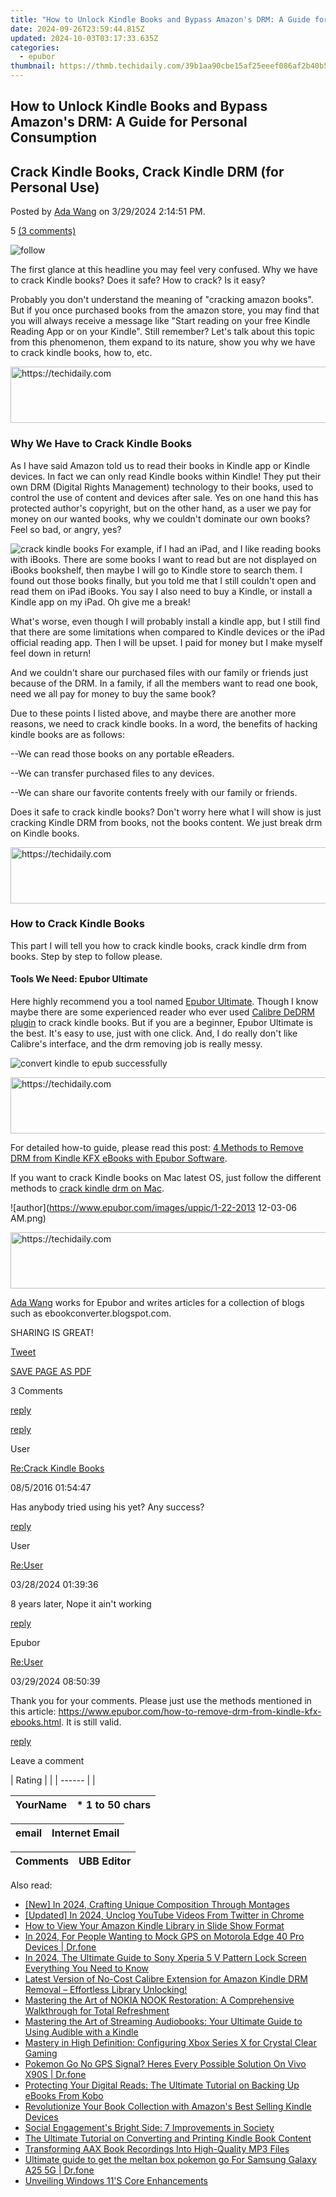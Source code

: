 ```yaml
---
title: "How to Unlock Kindle Books and Bypass Amazon's DRM: A Guide for Personal Consumption"
date: 2024-09-26T23:59:44.815Z
updated: 2024-10-03T03:17:33.635Z
categories:
  - epubor
thumbnail: https://thmb.techidaily.com/39b1aa90cbe15af25eeef086af2b40b5abbe4ea0e44addc2aa4ec5af37792daa.jpg
---
```


## How to Unlock Kindle Books and Bypass Amazon's DRM: A Guide for Personal Consumption

## Crack Kindle Books, Crack Kindle DRM (for Personal Use)

Posted by [Ada Wang](https://plus.google.com/+AdaWang/posts) on 3/29/2024 2:14:51 PM.

5 [(3 comments)](http://www.epubor.com/#comment-area) 

![follow](http://www.epubor.com/images/follow.png)

The first glance at this headline you may feel very confused. Why we have to crack Kindle books? Does it safe? How to crack? Is it easy?

Probably you don't understand the meaning of "cracking amazon books". But if you once purchased books from the amazon store, you may find that you will always receive a message like "Start reading on your free Kindle Reading App or on your Kindle". Still remember? Let's talk about this topic from this phenomenon, them expand to its nature, show you why we have to crack kindle books, how to, etc.

<!-- affiliate ads begin -->
<a href="https://ephamedtechinc.pxf.io/c/5597632/2137229/26400" target="_top" id="2137229">
  <img src="//a.impactradius-go.com/display-ad/26400-2137229" border="0" alt="https://techidaily.com" width="728" height="90"/>
</a>
<img height="0" width="0" src="https://ephamedtechinc.pxf.io/i/5597632/2137229/26400" style="position:absolute;visibility:hidden;" border="0" />
<!-- affiliate ads end -->

### Why We Have to Crack Kindle Books

As I have said Amazon told us to read their books in Kindle app or Kindle devices. In fact we can only read Kindle books within Kindle! They put their own DRM (Digital Rights Management) technology to their books, used to control the use of content and devices after sale. Yes on one hand this has protected author's copyright, but on the other hand, as a user we pay for money on our wanted books, why we couldn't dominate our own books? Feel so bad, or angry, yes?

![crack kindle books](http://www.epubor.com/images/uppic/crack-kindle-books.png) For example, if I had an iPad, and I like reading books with iBooks. There are some books I want to read but are not displayed on iBooks bookshelf, then maybe I will go to Kindle store to search them. I found out those books finally, but you told me that I still couldn't open and read them on iPad iBooks. You say I also need to buy a Kindle, or install a Kindle app on my iPad. Oh give me a break!

What's worse, even though I will probably install a kindle app, but I still find that there are some limitations when compared to Kindle devices or the iPad official reading app. Then I will be upset. I paid for money but I make myself feel down in return!

And we couldn't share our purchased files with our family or friends just because of the DRM. In a family, if all the members want to read one book, need we all pay for money to buy the same book?

Due to these points I listed above, and maybe there are another more reasons, we need to crack kindle books. In a word, the benefits of hacking kindle books are as follows:

\--We can read those books on any portable eReaders.

\--We can transfer purchased files to any devices.

\--We can share our favorite contents freely with our family or friends.

Does it safe to crack kindle books? Don't worry here what I will show is just cracking Kindle DRM from books, not the books content. We just break drm on Kindle books.

<!-- affiliate ads begin -->
<a href="https://imp.i357552.net/c/5597632/977686/11832" target="_top" id="977686">
  <img src="//a.impactradius-go.com/display-ad/11832-977686" border="0" alt="https://techidaily.com" width="728" height="90"/>
</a>
<img height="0" width="0" src="https://imp.i357552.net/i/5597632/977686/11832" style="position:absolute;visibility:hidden;" border="0" />
<!-- affiliate ads end -->

### How to Crack Kindle Books

This part I will tell you how to crack kindle books, crack kindle drm from books. Step by step to follow please.

#### Tools We Need: Epubor Ultimate

Here highly recommend you a tool named [Epubor Ultimate](https://tools.techidaily.com/epubor/ultimate/). Though I know maybe there are some experienced reader who ever used [Calibre DeDRM plugin](https://tools.techidaily.com/epubor/products/) to crack kindle books. But if you are a beginner, Epubor Ultimate is the best. It's easy to use, just with one click. And, I do really don't like Calibre's interface, and the drm removing job is really messy.

![convert kindle to epub successfully](http://www.epubor.com/images/uppic/convert-kindle-to-epub-successfully-2019.png)

<!-- affiliate ads begin -->
<a href="https://appsumo.8odi.net/c/5597632/2137413/7443" target="_top" id="2137413">
  <img src="//a.impactradius-go.com/display-ad/7443-2137413" border="0" alt="https://techidaily.com" width="728" height="90"/>
</a>
<img height="0" width="0" src="https://appsumo.8odi.net/i/5597632/2137413/7443" style="position:absolute;visibility:hidden;" border="0" />
<!-- affiliate ads end -->

For detailed how-to guide, please read this post: [4 Methods to Remove DRM from Kindle KFX eBooks with Epubor Software](https://tools.techidaily.com/epubor/products/).

If you want to crack Kindle books on Mac latest OS, just follow the different methods to [crack kindle drm on Mac](https://tools.techidaily.com/epubor/products/). 

![author](https://www.epubor.com/images/uppic/1-22-2013 12-03-06 AM.png)

<!-- affiliate ads begin -->
<a href="https://bluettifr.pxf.io/c/5597632/2145082/17095" target="_top" id="2145082">
  <img src="//a.impactradius-go.com/display-ad/17095-2145082" border="0" alt="https://techidaily.com" width="728" height="90"/>
</a>
<img height="0" width="0" src="https://bluettifr.pxf.io/i/5597632/2145082/17095" style="position:absolute;visibility:hidden;" border="0" />
<!-- affiliate ads end -->

[Ada Wang](https://plus.google.com/+AdaWang/posts) works for Epubor and writes articles for a collection of blogs such as ebookconverter.blogspot.com.

SHARING IS GREAT!

[Tweet](https://twitter.com/share) 

[SAVE PAGE AS PDF](https://tools.techidaily.com/epubor/products/) 

3 Comments

[reply](https://tools.techidaily.com/epubor/products/) 

[reply](https://tools.techidaily.com/epubor/products/) 

User

[Re:Crack Kindle Books](https://tools.techidaily.com/epubor/products/)

08/5/2016 01:54:47

Has anybody tried using his yet? Any success?

[reply](https://tools.techidaily.com/epubor/products/) 

User

[Re:User](https://tools.techidaily.com/epubor/products/)

03/28/2024 01:39:36

8 years later, Nope it ain't working 

[reply](https://tools.techidaily.com/epubor/products/) 

Epubor

[Re:User](https://tools.techidaily.com/epubor/products/)

03/29/2024 08:50:39

Thank you for your comments. Please just use the methods mentioned in this article: https://www.epubor.com/how-to-remove-drm-from-kindle-kfx-ebooks.html. It is still valid. 

[reply](https://tools.techidaily.com/epubor/products/) 

Leave a comment

| Rating |  |
| ------ |  |

| YourName | \*  1 to 50 chars |
| -------- | ----------------- |

| email | Internet Email |
| ----- | -------------- |

| Comments | UBB Editor |
| -------- | ---------- |

<ins class="adsbygoogle"
     style="display:block"
     data-ad-format="autorelaxed"
     data-ad-client="ca-pub-7571918770474297"
     data-ad-slot="1223367746"></ins>

<ins class="adsbygoogle"
     style="display:block"
     data-ad-client="ca-pub-7571918770474297"
     data-ad-slot="8358498916"
     data-ad-format="auto"
     data-full-width-responsive="true"></ins>

<span class="atpl-alsoreadstyle">Also read:</span>
<div><ul>
<li><a href="https://article-tips.techidaily.com/new-in-2024-crafting-unique-composition-through-montages/"><u>[New] In 2024, Crafting Unique Composition Through Montages</u></a></li>
<li><a href="https://twitter-clips.techidaily.com/updated-in-2024-unclog-youtube-videos-from-twitter-in-chrome/"><u>[Updated] In 2024, Unclog YouTube Videos From Twitter in Chrome</u></a></li>
<li><a href="https://solve-howtos.techidaily.com/how-to-view-your-amazon-kindle-library-in-slide-show-format/"><u>How to View Your Amazon Kindle Library in Slide Show Format</u></a></li>
<li><a href="https://android-location.techidaily.com/in-2024-for-people-wanting-to-mock-gps-on-motorola-edge-40-pro-devices-drfone-by-drfone-virtual/"><u>In 2024, For People Wanting to Mock GPS on Motorola Edge 40 Pro Devices | Dr.fone</u></a></li>
<li><a href="https://android-unlock.techidaily.com/in-2024-the-ultimate-guide-to-sony-xperia-5-v-pattern-lock-screen-everything-you-need-to-know-by-drfone-android/"><u>In 2024, The Ultimate Guide to Sony Xperia 5 V Pattern Lock Screen Everything You Need to Know</u></a></li>
<li><a href="https://solve-howtos.techidaily.com/latest-version-of-no-cost-calibre-extension-for-amazon-kindle-drm-removal-effortless-library-unlocking/"><u>Latest Version of No-Cost Calibre Extension for Amazon Kindle DRM Removal – Effortless Library Unlocking!</u></a></li>
<li><a href="https://solve-howtos.techidaily.com/mastering-the-art-of-nokia-nook-restoration-a-comprehensive-walkthrough-for-total-refreshment/"><u>Mastering the Art of NOKIA NOOK Restoration: A Comprehensive Walkthrough for Total Refreshment</u></a></li>
<li><a href="https://solve-howtos.techidaily.com/mastering-the-art-of-streaming-audiobooks-your-ultimate-guide-to-using-audible-with-a-kindle/"><u>Mastering the Art of Streaming Audiobooks: Your Ultimate Guide to Using Audible with a Kindle</u></a></li>
<li><a href="https://games-able.techidaily.com/mastery-in-high-definition-configuring-xbox-series-x-for-crystal-clear-gaming/"><u>Mastery in High Definition: Configuring Xbox Series X for Crystal Clear Gaming</u></a></li>
<li><a href="https://change-location.techidaily.com/pokemon-go-no-gps-signal-heres-every-possible-solution-on-vivo-x90s-drfone-by-drfone-virtual-android/"><u>Pokemon Go No GPS Signal? Heres Every Possible Solution On Vivo X90S | Dr.fone</u></a></li>
<li><a href="https://solve-howtos.techidaily.com/protecting-your-digital-reads-the-ultimate-tutorial-on-backing-up-ebooks-from-kobo/"><u>Protecting Your Digital Reads: The Ultimate Tutorial on Backing Up eBooks From Kobo</u></a></li>
<li><a href="https://solve-howtos.techidaily.com/revolutionize-your-book-collection-with-amazons-best-selling-kindle-devices/"><u>Revolutionize Your Book Collection with Amazon's Best Selling Kindle Devices</u></a></li>
<li><a href="https://facebook.techidaily.com/social-engagements-bright-side-7-improvements-in-society/"><u>Social Engagement's Bright Side: 7 Improvements in Society</u></a></li>
<li><a href="https://solve-howtos.techidaily.com/the-ultimate-tutorial-on-converting-and-printing-kindle-book-content/"><u>The Ultimate Tutorial on Converting and Printing Kindle Book Content</u></a></li>
<li><a href="https://solve-howtos.techidaily.com/transforming-aax-book-recordings-into-high-quality-mp3-files/"><u>Transforming AAX Book Recordings Into High-Quality MP3 Files</u></a></li>
<li><a href="https://change-location.techidaily.com/ultimate-guide-to-get-the-meltan-box-pokemon-go-for-samsung-galaxy-a25-5g-drfone-by-drfone-virtual-android/"><u>Ultimate guide to get the meltan box pokemon go For Samsung Galaxy A25 5G | Dr.fone</u></a></li>
<li><a href="https://extra-hints.techidaily.com/unveiling-windows-11s-core-enhancements/"><u>Unveiling Windows 11'S Core Enhancements</u></a></li>
</ul></div>

